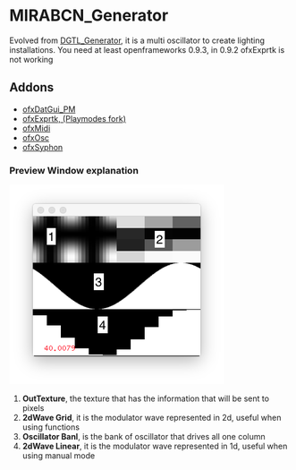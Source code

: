 # MIRABCN_Generator

Evolved from [DGTL_Generator](https://github.com/PlaymodesStudio/DGTL_Generator), it is a multi oscillator to create lighting installations.
You need at least openframeworks 0.9.3, in 0.9.2 ofxExprtk is not working

## Addons
- [ofxDatGui_PM](https://github.com/PlaymodesStudio/ofxDatGui_PM)
- [ofxExprtk, (Playmodes fork)](https://github.com/PlaymodesStudio/ofxExprtk)
- [ofxMidi]()
- [ofxOsc]()
- [ofxSyphon]()


### Preview Window explanation
![Alt text](prevWindow.png?raw=true "Preview Window")

1. __OutTexture__, the texture that has the information that will be sent to pixels
2. __2dWave Grid__, it is the modulator wave represented in 2d, useful when using functions
3. __Oscillator Banl__, is the bank of oscillator that drives all one column
4. __2dWave Linear__, it is the modulator wave represented in 1d, useful when using manual mode

